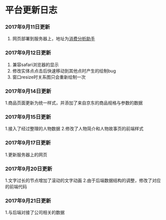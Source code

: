 # 平台更新日志
### 2017年9月11日更新

1. 网页部署到服务器上，地址为[消费分析助手](http://10.214.208.50:84/)

### 2017年9月12日更新

1. 兼容safari浏览器的显示
2. 修改实体点点击后快速移动到其他点时产生的绘制bug
3. 窗口resize时关系图只会重新绘制一次

### 2017年9月14日更新

1.商品页面更新为统一样式，并添加了来自京东的商品规格与参数的数据

### 2017年9月15日更新

1.接入了经过整理的人物数据
2.修改了人物简介和人物故事页的前端样式

### 2017年9月17日更新

1.更新服务器上的网页

### 2017年9月20日更新

1.文字过长的节点增加了滚动的文字动画
2.由于后端数据结构的调整，修改了对应的前端代码

### 2017年9月21日更新

1.与后端对接了公司相关的数据